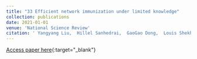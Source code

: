 ```yaml
---
title: "33 Efficient network immunization under limited knowledge"
collection: publications
date: 2021-01-01
venue: 'National Science Review'
citation: ' Yangyang Liu,  Hillel Sanhedrai,  GaoGao Dong,  Louis Shekhtman,  Fan Wang,  Sergey Buldyrev,  Shlomo Havlin, &quot;Efficient network immunization under limited knowledge.&quot; National Science Review, 2021.'
---
```

[Access paper here](https://academic.oup.com/nsr/article/8/1/nwaa229/5900998?login=true){:target="_blank"}
